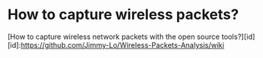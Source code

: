 
# How to capture wireless packets?
[How to capture wireless network packets with the open source tools?][id]  
[id]:https://github.com/Jimmy-Lo/Wireless-Packets-Analysis/wiki
